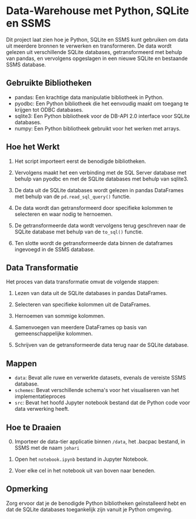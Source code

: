 # Data-Warehouse met Python, SQLite en SSMS

Dit project laat zien hoe je Python, SQLite en SSMS kunt gebruiken om data uit meerdere bronnen te verwerken en transformeren. De data wordt gelezen uit verschillende SQLite databases, getransformeerd met behulp van pandas, en vervolgens opgeslagen in een nieuwe SQLite en bestaande SSMS database.

## Gebruikte Bibliotheken

- pandas: Een krachtige data manipulatie bibliotheek in Python.
- pyodbc: Een Python bibliotheek die het eenvoudig maakt om toegang te krijgen tot ODBC databases.
- sqlite3: Een Python bibliotheek voor de DB-API 2.0 interface voor SQLite databases.
- numpy: Een Python bibliotheek gebruikt voor het werken met arrays.

## Hoe het Werkt

1. Het script importeert eerst de benodigde bibliotheken.

2. Vervolgens maakt het een verbinding met de SQL Server database met behulp van pyodbc en met de SQLite databases met behulp van sqlite3.

3. De data uit de SQLite databases wordt gelezen in pandas DataFrames met behulp van de `pd.read_sql_query()` functie.

4. De data wordt dan getransformeerd door specifieke kolommen te selecteren en waar nodig te hernoemen.

5. De getransformeerde data wordt vervolgens terug geschreven naar de SQLite database met behulp van de `to_sql()` functie.

6. Ten slotte wordt de getransformeerde data binnen de dataframes ingevoegd in de SSMS database.

## Data Transformatie

Het proces van data transformatie omvat de volgende stappen:

1. Lezen van data uit de SQLite databases in pandas DataFrames.

2. Selecteren van specifieke kolommen uit de DataFrames.

3. Hernoemen van sommige kolommen.

4. Samenvoegen van meerdere DataFrames op basis van gemeenschappelijke kolommen.

5. Schrijven van de getransformeerde data terug naar de SQLite database.

## Mappen

- `data`: Bevat alle ruwe en verwerkte datasets, evenals de vereiste SSMS database.
- `schemes`: Bevat verschillende schema's voor het visualiseren van het implementatieproces
- `src`: Bevat het hoofd Jupyter notebook bestand dat de Python code voor data verwerking heeft.

## Hoe te Draaien

0. Importeer de data-tier applicatie binnen `/data`, het .bacpac bestand, in SSMS met de naam `johari`

1. Open het `notebook.ipynb` bestand in Jupyter Notebook.

2. Voer elke cel in het notebook uit van boven naar beneden.

## Opmerking

Zorg ervoor dat je de benodigde Python bibliotheken geïnstalleerd hebt en dat de SQLite databases toegankelijk zijn vanuit je Python omgeving.